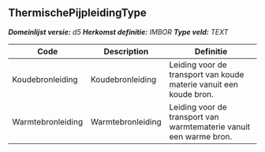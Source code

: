 ﻿## ThermischePijpleidingType

*__Domeinlijst versie:__ d5*
*__Herkomst definitie:__ IMBOR*
*__Type veld:__ TEXT*

|__Code__ |__Description__ |__Definitie__	|
|	---	|	---	|   ---	| 
| Koudebronleiding | Koudebronleiding | Leiding voor de transport van koude materie vanuit een koude bron. |
| Warmtebronleiding | Warmtebronleiding | Leiding voor de transport van warmtematerie vanuit een warme bron. |

